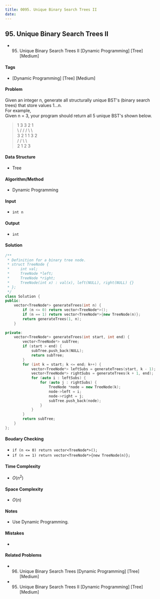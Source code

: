 ```yaml
---
title: 0095. Unique Binary Search Trees II
date: 
---
```


## 95. Unique Binary Search Trees II
- 95. Unique Binary Search Trees II [Dynamic Programming] [Tree] [Medium]

#### Tags
- [Dynamic Programming] [Tree] [Medium]

#### Problem
Given an integer n, generate all structurally unique BST's (binary search trees) that store values 1...n.  
For example,  
Given n = 3, your program should return all 5 unique BST's shown below.
>   1         3     3      2      1  
>    \       /     /      / \      \  
>     3     2     1      1   3      2  
>    /     /       \                 \  
>   2     1         2                 3

#### Data Structure
- Tree

#### Algorithm/Method
- Dynamic Programming

#### Input
- `int n`

#### Output
- `int`

#### Solution
``` C++
/**
 * Definition for a binary tree node.
 * struct TreeNode {
 *     int val;
 *     TreeNode *left;
 *     TreeNode *right;
 *     TreeNode(int x) : val(x), left(NULL), right(NULL) {}
 * };
 */
class Solution {
public:
    vector<TreeNode*> generateTrees(int n) {
        if (n <= 0) return vector<TreeNode*>();
        if (n == 1) return vector<TreeNode*>{new TreeNode(n)};
        return generateTrees(1, n);
    }
    
private:
    vector<TreeNode*> generateTrees(int start, int end) {
        vector<TreeNode*> subTree;
        if (start > end) {
            subTree.push_back(NULL);
            return subTree;
        }
        for (int k = start; k <= end; k++) {
            vector<TreeNode*> leftSubs = generateTrees(start, k - 1);
            vector<TreeNode*> rightSubs = generateTrees(k + 1, end);
            for (auto i : leftSubs) {
                for (auto j : rightSubs) {
                    TreeNode *node = new TreeNode(k);
                    node->left = i;
                    node->right = j;
                    subTree.push_back(node);
                }
            }
        }
        return subTree;
    }
};
```

#### Boudary Checking
- `if (n <= 0) return vector<TreeNode*>();`
- `if (n == 1) return vector<TreeNode*>{new TreeNode(n)};`

#### Time Complexity
- $O(n^2)$

#### Space Complexity
- $O(n)$

#### Notes
- Use Dynamic Programming.

#### Mistakes
- 

#### Related Problems
- 96. Unique Binary Search Trees [Dynamic Programming] [Tree] [Medium]
- 95. Unique Binary Search Trees II [Dynamic Programming] [Tree] [Medium]
